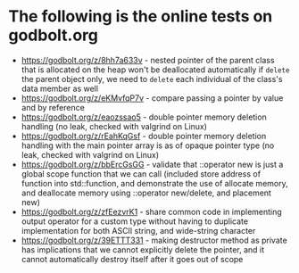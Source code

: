 # The following is the online tests on godbolt.org

* https://godbolt.org/z/8hh7a633v - nested pointer of the parent class that is allocated on the heap won't be deallocated automatically if `delete` the parent object only, we need to `delete` each individual of the class's data member as well
* https://godbolt.org/z/eKMvfqP7v - compare passing a pointer by value and by reference 
* https://godbolt.org/z/eaozssao5 - double pointer memory deletion handling (no leak, checked with valgrind on Linux)
* https://godbolt.org/z/rEahKqGsf - double pointer memory deletion handling with the main pointer array is as of opaque pointer type (no leak, checked with valgrind on Linux)
* https://godbolt.org/z/bbErcGsGG - validate that ::operator new is just a global scope function that we can call (included store address of function into std::function, and demonstrate the use of allocate memory, and deallocate memory using ::operator new/delete, and placement new)
* https://godbolt.org/z/zfEezvrK1 - share common code in implementing output operator for a custom type without having to duplicate implementation for both ASCII string, and wide-string character
* https://godbolt.org/z/39ETTT331 - making destructor method as private has implications that we cannot explicitly delete the pointer, and it cannot automatically destroy itself after it goes out of scope
